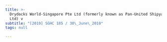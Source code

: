 ```yaml
---
title: >-
  Drydocks World-Singapore Pte Ltd (formerly known as Pan-United Shipyard Pte
  Ltd) v
subtitle: "[2010] SGHC 185 / 30\_June\_2010"
tags: null

---
```


